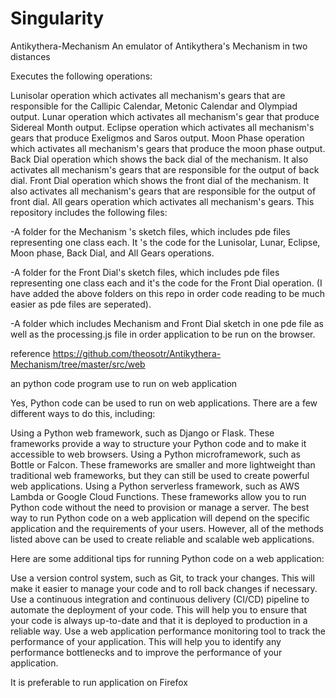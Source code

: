 # Singularity

Antikythera-Mechanism
An emulator of Antikythera's Mechanism in two distances



Executes the following operations:

Lunisolar operation which activates all mechanism's gears that are responsible for the Callipic Calendar, Metonic Calendar and Olympiad output.
Lunar operation which activates all mechanism's gear that produce Sidereal Month output.
Eclipse operation which activates all mechanism's gears that produce Exeligmos and Saros output.
Moon Phase operation which activates all mechanism's gears that produce the moon phase output.
Back Dial operation which shows the back dial of the mechanism. It also activates all mechanism's gears that are responsible for the output of back dial.
Front Dial operation which shows the front dial of the mechanism. It also activates all mechanism's gears that are responsible for the output of front dial.
All gears operation which activates all mechanism's gears.
This repository includes the following files:

-A folder for the Mechanism 's sketch files, which includes pde files representing one class each. It 's the code for the Lunisolar, Lunar, Eclipse, Moon phase, Back Dial, and All Gears operations.

-A folder for the Front Dial's sketch files, which includes pde files representing one class each and it's the code for the Front Dial operation. (I have added the above folders on this repo in order code reading to be much easier as pde files are seperated).

-A folder which includes Mechanism and Front Dial sketch in one pde file as well as the processing.js file in order application to be run on the browser.


reference 
https://github.com/theosotr/Antikythera-Mechanism/tree/master/src/web



an python code program use to run on web application 

Yes, Python code can be used to run on web applications. There are a few different ways to do this, including:

Using a Python web framework, such as Django or Flask. These frameworks provide a way to structure your Python code and to make it accessible to web browsers.
Using a Python microframework, such as Bottle or Falcon. These frameworks are smaller and more lightweight than traditional web frameworks, but they can still be used to create powerful web applications.
Using a Python serverless framework, such as AWS Lambda or Google Cloud Functions. These frameworks allow you to run Python code without the need to provision or manage a server.
The best way to run Python code on a web application will depend on the specific application and the requirements of your users. However, all of the methods listed above can be used to create reliable and scalable web applications.

Here are some additional tips for running Python code on a web application:

Use a version control system, such as Git, to track your changes. This will make it easier to manage your code and to roll back changes if necessary.
Use a continuous integration and continuous delivery (CI/CD) pipeline to automate the deployment of your code. This will help you to ensure that your code is always up-to-date and that it is deployed to production in a reliable way.
Use a web application performance monitoring tool to track the performance of your application. This will help you to identify any performance bottlenecks and to improve the performance of your application.


It is preferable to run application on Firefox
